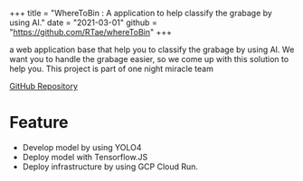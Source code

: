 +++
title = "WhereToBin : A application to help classify the grabage by using AI."
date = "2021-03-01"
github = "https://github.com/RTae/whereToBin"
+++

a web application base that help you to classify the grabage by using AI. We want you to handle the grabage easier, so we come up with this solution to help you. This project is part of one night miracle team

<!--more-->
[GitHub Repository](https://github.com/RTae/whereToBin)

# Feature

- Develop model by using YOLO4
- Deploy model with Tensorflow.JS
- Deploy infrastructure by using GCP Cloud Run.
